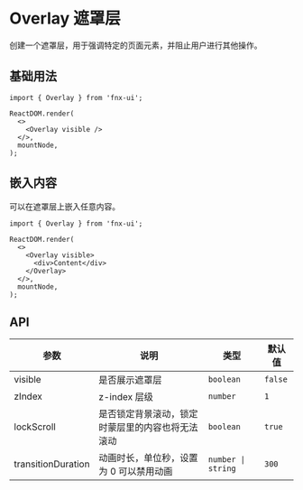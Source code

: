 # Overlay 遮罩层

创建一个遮罩层，用于强调特定的页面元素，并阻止用户进行其他操作。

## 基础用法

```tsx | pure
import { Overlay } from 'fnx-ui';

ReactDOM.render(
  <>
    <Overlay visible />
  </>,
  mountNode,
);
```

## 嵌入内容

可以在遮罩层上嵌入任意内容。

```tsx | pure
import { Overlay } from 'fnx-ui';

ReactDOM.render(
  <>
    <Overlay visible>
      <div>Content</div>
    </Overlay>
  </>,
  mountNode,
);
```

## API

| 参数               | 说明                                             | 类型               | 默认值  |
| ------------------ | ------------------------------------------------ | ------------------ | ------- |
| visible            | 是否展示遮罩层                                   | `boolean`          | `false` |
| zIndex             | z-index 层级                                     | `number`           | `1`     |
| lockScroll         | 是否锁定背景滚动，锁定时蒙层里的内容也将无法滚动 | `boolean`          | `true`  |
| transitionDuration | 动画时长，单位秒，设置为 0 可以禁用动画          | `number \| string` | `300`   |
